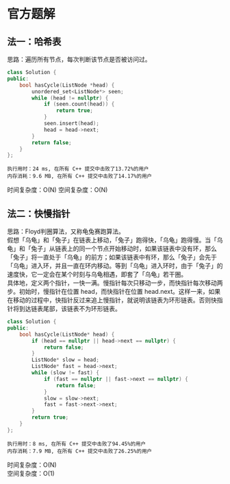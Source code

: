 # 官方题解
## 法一：哈希表
思路：遍历所有节点，每次判断该节点是否被访问过。
```cpp
class Solution {
public:
    bool hasCycle(ListNode *head) {
        unordered_set<ListNode*> seen;
        while (head != nullptr) {
            if (seen.count(head)) {
                return true;
            }
            seen.insert(head);
            head = head->next;
        }
        return false;
    }
};
```
```
执行用时：24 ms, 在所有 C++ 提交中击败了13.72%的用户
内存消耗：9.6 MB, 在所有 C++ 提交中击败了14.17%的用户
```
时间复杂度：O(N)
空间复杂度：O(N)

## 法二：快慢指针
思路：Floyd判圈算法，又称龟兔赛跑算法。  
假想「乌龟」和「兔子」在链表上移动，「兔子」跑得快，「乌龟」跑得慢。当「乌龟」和「兔子」从链表上的同一个节点开始移动时，如果该链表中没有环，那么「兔子」将一直处于「乌龟」的前方；如果该链表中有环，那么「兔子」会先于「乌龟」进入环，并且一直在环内移动。等到「乌龟」进入环时，由于「兔子」的速度快，它一定会在某个时刻与乌龟相遇，即套了「乌龟」若干圈。  
具体地，定义两个指针，一快一满。慢指针每次只移动一步，而快指针每次移动两步。初始时，慢指针在位置 head，而快指针在位置 head.next。这样一来，如果在移动的过程中，快指针反过来追上慢指针，就说明该链表为环形链表。否则快指针将到达链表尾部，该链表不为环形链表。
```cpp
class Solution {
public:
    bool hasCycle(ListNode* head) {
        if (head == nullptr || head->next == nullptr) {
            return false;
        }
        ListNode* slow = head;
        ListNode* fast = head->next;
        while (slow != fast) {
            if (fast == nullptr || fast->next == nullptr) {
                return false;
            }
            slow = slow->next;
            fast = fast->next->next;
        }
        return true;
    }
};
```
```
执行用时：8 ms, 在所有 C++ 提交中击败了94.45%的用户
内存消耗：7.9 MB, 在所有 C++ 提交中击败了26.25%的用户
```
时间复杂度：O(N)  
空间复杂度：O(1)
